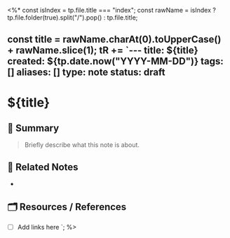 <%*
const isIndex = tp.file.title === "index";
const rawName = isIndex
  ? tp.file.folder(true).split("/").pop()
  : tp.file.title;

const title = rawName.charAt(0).toUpperCase() + rawName.slice(1);
tR += `---
title: ${title}
created: ${tp.date.now("YYYY-MM-DD")}
tags: []
aliases: []
type: note
status: draft
---

# ${title}

## 🧠 Summary

> Briefly describe what this note is about.

## 🔗 Related Notes

- 

## 🗂️ Resources / References

- [ ] Add links here
`;
%>

